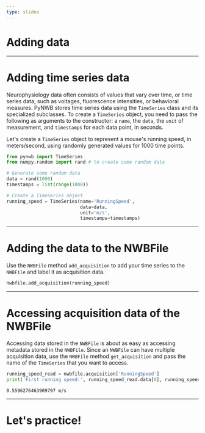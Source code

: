 ```yaml
---
type: slides
---
```


# Adding data

---

# Adding time series data

Neurophysiology data often consists of values that vary over time, or time series data, such as voltages, fluorescence intensities, or behavioral measures. PyNWB stores time series data using the `TimeSeries` class and its specialized subclasses. To create a `TimeSeries` object, you need to pass the following as arguments to the constructor: a `name`, the `data`, the `unit` of measurement, and `timestamps` for each data point, in seconds.

Let's create a `TimeSeries` object to represent a mouse's running speed, in meters/second, using randomly generated values for 1000 time points.

```python
from pynwb import TimeSeries
from numpy.random import rand # to create some random data

# Generate some random data
data = rand(1000)
timestamps = list(range(1000))

# Create a TimeSeries object
running_speed = TimeSeries(name='RunningSpeed',
                           data=data,
                           unit='m/s',
                           timestamps=timestamps)
```
---

# Adding the data to the NWBFile

Use the `NWBFile` method `add_acquisition` to add your time series to the `NWBFile` and label it as acquisition data.

```python
nwbfile.add_acquisition(running_speed)
```

---

# Accessing acquisition data of the NWBFile

Accessing data stored in the `NWBFile` is about as easy as accessing metadata stored in the `NWBFile`. Since an `NWBFile` can have multiple acquisition data, use the `NWBFile` method `get_acquisition` and pass the name of the `TimeSeries` that you want to access.

```python
running_speed_read = nwbfile.acquisition['RunningSpeed']
print('First running speed:', running_speed_read.data[0], running_speed_read.unit)
```
```out
0.5596276463909797 m/s
```

---

# Let's practice!
